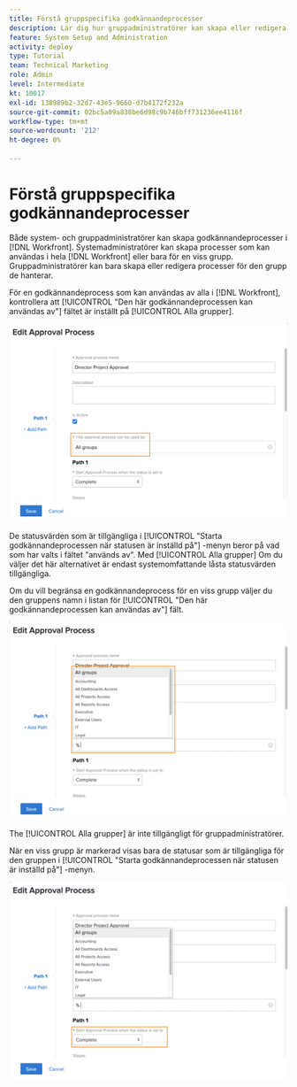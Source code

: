 ```yaml
---
title: Förstå gruppspecifika godkännandeprocesser
description: Lär dig hur gruppadministratörer kan skapa eller redigera godkännandeprocesser för de grupper som de hanterar.
feature: System Setup and Administration
activity: deploy
type: Tutorial
team: Technical Marketing
role: Admin
level: Intermediate
kt: 10017
exl-id: 138989b2-32d7-43e5-9660-d7b4172f232a
source-git-commit: 02bc5a09a838be6d98c9b746bff731236ee4116f
workflow-type: tm+mt
source-wordcount: '212'
ht-degree: 0%

---
```


# Förstå gruppspecifika godkännandeprocesser

Både system- och gruppadministratörer kan skapa godkännandeprocesser i [!DNL Workfront]. Systemadministratörer kan skapa processer som kan användas i hela [!DNL Workfront] eller bara för en viss grupp. Gruppadministratörer kan bara skapa eller redigera processer för den grupp de hanterar.

För en godkännandeprocess som kan användas av alla i [!DNL Workfront], kontrollera att [!UICONTROL &quot;Den här godkännandeprocessen kan användas av&quot;] fältet är inställt på [!UICONTROL Alla grupper].

![[!UICONTROL Redigera godkännandeprocess] fönster med gruppfält markerat](assets/admin-fund-approval-processes-1.png)

De statusvärden som är tillgängliga i [!UICONTROL &quot;Starta godkännandeprocessen när statusen är inställd på&quot;] -menyn beror på vad som har valts i fältet &quot;används av&quot;. Med [!UICONTROL Alla grupper] Om du väljer det här alternativet är endast systemomfattande låsta statusvärden tillgängliga.

Om du vill begränsa en godkännandeprocess för en viss grupp väljer du den gruppens namn i listan för [!UICONTROL &quot;Den här godkännandeprocessen kan användas av&quot;] fält.

![[!UICONTROL Redigera godkännandeprocess] fönster med gruppfält utökat](assets/admin-fund-approval-processes-2.png)

The [!UICONTROL Alla grupper] är inte tillgängligt för gruppadministratörer.

När en viss grupp är markerad visas bara de statusar som är tillgängliga för den gruppen i [!UICONTROL &quot;Starta godkännandeprocessen när statusen är inställd på&quot;] -menyn.

![[!UICONTROL Redigera godkännandeprocess] fönster med statusfältet markerat](assets/admin-fund-approval-processes-3.png)

